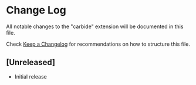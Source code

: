 # Change Log
All notable changes to the "carbide" extension will be documented in this file.

Check [Keep a Changelog](http://keepachangelog.com/) for recommendations on how to structure this file.

## [Unreleased]
- Initial release
